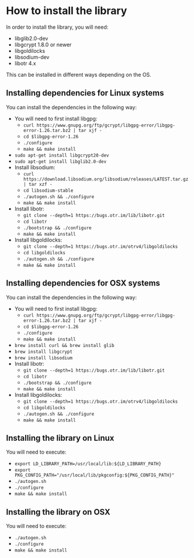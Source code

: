# How to install the library

In order to install the library, you will need:

* libglib2.0-dev
* libgcrypt 1.8.0 or newer
* libgoldilocks
* libsodium-dev
* libotr 4.x

This can be installed in different ways depending on the OS.

## Installing dependencies for Linux systems

You can install the dependencies in the following way:

- You will need to first install libgpg:
  - `curl https://www.gnupg.org/ftp/gcrypt/libgpg-error/libgpg-error-1.26.tar.bz2 | tar xjf -`
  - `cd $libgpg-error-1.26`
  - `./configure`
  - `make && make install`
- `sudo apt-get install libgcrypt20-dev`
- `sudo apt-get install libglib2.0-dev`
- Install libsodium:
  - `curl https://download.libsodium.org/libsodium/releases/LATEST.tar.gz | tar xzf -`
  - `cd libsodium-stable`
  - `./autogen.sh && ./configure`
  - `make && make install`
- Install libotr:
  - `git clone --depth=1 https://bugs.otr.im/lib/libotr.git`
  - `cd libotr`
  - `./bootstrap && ./configure`
  -  `make && make install`
- Install libgoldilocks:
  - `git clone --depth=1 https://bugs.otr.im/otrv4/libgoldilocks`
  - `cd libgoldilocks`
  - `./autogen.sh && ./configure`
  - `make && make install`

## Installing dependencies for OSX systems

You can install the dependencies in the following way:

- You will need to first install libgpg:
  - `curl https://www.gnupg.org/ftp/gcrypt/libgpg-error/libgpg-error-1.26.tar.bz2 | tar xjf -`
  - `cd $libgpg-error-1.26`
  - `./configure`
  - `make && make install`
- `brew install curl && brew install glib`
- `brew install libgcrypt`
- `brew install libsodium`
- Install libotr:
  - `git clone --depth=1 https://bugs.otr.im/lib/libotr.git`
  - `cd libotr`
  - `./bootstrap && ./configure`
  -  `make && make install`
- Install libgoldilocks:
  - `git clone --depth=1 https://bugs.otr.im/otrv4/libgoldilocks`
  - `cd libgoldilocks`
  - `./autogen.sh && ./configure`
  - `make && make install`

## Installing the library on Linux

You will need to execute:

- `export LD_LIBRARY_PATH=/usr/local/lib:${LD_LIBRARY_PATH}`
- `export PKG_CONFIG_PATH="/usr/local/lib/pkgconfig:${PKG_CONFIG_PATH}"`
- `./autogen.sh`
- `./configure`
- `make && make install`

## Installing the library on OSX

You will need to execute:

- `./autogen.sh`
- `./configure`
- `make && make install`

